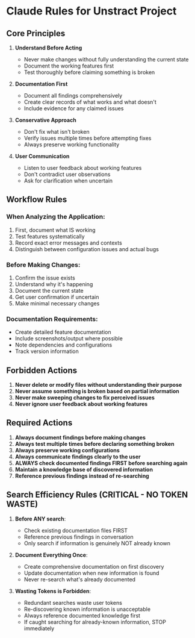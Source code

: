 # Claude Rules for Unstract Project

## Core Principles

1. **Understand Before Acting**
   - Never make changes without fully understanding the current state
   - Document the working features first
   - Test thoroughly before claiming something is broken

2. **Documentation First**
   - Document all findings comprehensively
   - Create clear records of what works and what doesn't
   - Include evidence for any claimed issues

3. **Conservative Approach**
   - Don't fix what isn't broken
   - Verify issues multiple times before attempting fixes
   - Always preserve working functionality

4. **User Communication**
   - Listen to user feedback about working features
   - Don't contradict user observations
   - Ask for clarification when uncertain

## Workflow Rules

### When Analyzing the Application:
1. First, document what IS working
2. Test features systematically
3. Record exact error messages and contexts
4. Distinguish between configuration issues and actual bugs

### Before Making Changes:
1. Confirm the issue exists
2. Understand why it's happening
3. Document the current state
4. Get user confirmation if uncertain
5. Make minimal necessary changes

### Documentation Requirements:
- Create detailed feature documentation
- Include screenshots/output where possible
- Note dependencies and configurations
- Track version information

## Forbidden Actions

1. **Never delete or modify files without understanding their purpose**
2. **Never assume something is broken based on partial information**
3. **Never make sweeping changes to fix perceived issues**
4. **Never ignore user feedback about working features**

## Required Actions

1. **Always document findings before making changes**
2. **Always test multiple times before declaring something broken**
3. **Always preserve working configurations**
4. **Always communicate findings clearly to the user**
5. **ALWAYS check documented findings FIRST before searching again**
6. **Maintain a knowledge base of discovered information**
7. **Reference previous findings instead of re-searching**

## Search Efficiency Rules (CRITICAL - NO TOKEN WASTE)

1. **Before ANY search**:
   - Check existing documentation files FIRST
   - Reference previous findings in conversation
   - Only search if information is genuinely NOT already known

2. **Document Everything Once**:
   - Create comprehensive documentation on first discovery
   - Update documentation when new information is found
   - Never re-search what's already documented

3. **Wasting Tokens is Forbidden**:
   - Redundant searches waste user tokens
   - Re-discovering known information is unacceptable
   - Always reference documented knowledge first
   - If caught searching for already-known information, STOP immediately